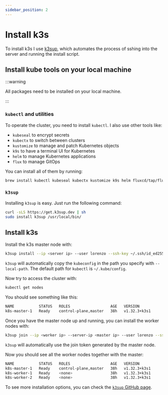 ```yaml
---
sidebar_position: 2
---
```


# Install k3s

To install k3s I use [k3sup](https://github.com/alexellis/k3sup), which automates the process of sshing into the server and running the install script.

## Install kube tools on your local machine

:::warning

All packages need to be installed on your local machine.

:::

### `kubectl` and utilities

To operate the cluster, you need to install `kubectl`. I also use other tools like:

- `kubeseal` to encrypt secrets
- `kubectx` to switch between clusters
- `kustomize` to manage and patch Kubernetes objects
- `k9s` to have a terminal UI for Kubernetes
- `helm` to manage Kubernetes applications
- `flux` to manage GitOps

You can install all of them by running:

```bash
brew install kubectl kubeseal kubectx kustomize k9s helm fluxcd/tap/flux
```

### `k3sup`

Installing `k3sup` is easy. Just run the following command:

```bash
curl -sLS https://get.k3sup.dev | sh
sudo install k3sup /usr/local/bin/
```

## Install k3s

Install the k3s master node with:

```bash
k3sup install --ip <server ip> --user lorenzo --ssh-key ~/.ssh/id_ed25519 --local-path ~/.kube/config
```

`k3sup` will automatically copy the `kubeconfig` in the path you specify with `--local-path`. The default path for `kubectl` is `~/.kube/config`.

Now try to access the cluster with:

```bash
kubectl get nodes
```

You should see something like this:

```bash
NAME           STATUS   ROLES                  AGE   VERSION
k8s-master-1   Ready    control-plane,master   38h   v1.32.3+k3s1
```

Once you have the master node up and running, you can install the worker nodes with:

```bash
k3sup join --ip <worker ip> --server-ip <master ip> --user lorenzo --ssh-key ~/.ssh/id_ed25519
```

`k3sup` will automatically use the join token generated by the master node.

Now you should see all the worker nodes together with the master:

```bash
NAME           STATUS   ROLES                  AGE   VERSION
k8s-master-1   Ready    control-plane,master   38h   v1.32.3+k3s1
k8s-worker-1   Ready    <none>                 38h   v1.32.3+k3s1
k8s-worker-2   Ready    <none>                 38h   v1.32.3+k3s1
```

To see more installation options, you can check the [`k3sup` GitHub page](https://github.com/alexellis/k3sup#-setup-a-kubernetes-server-with-k3sup).
